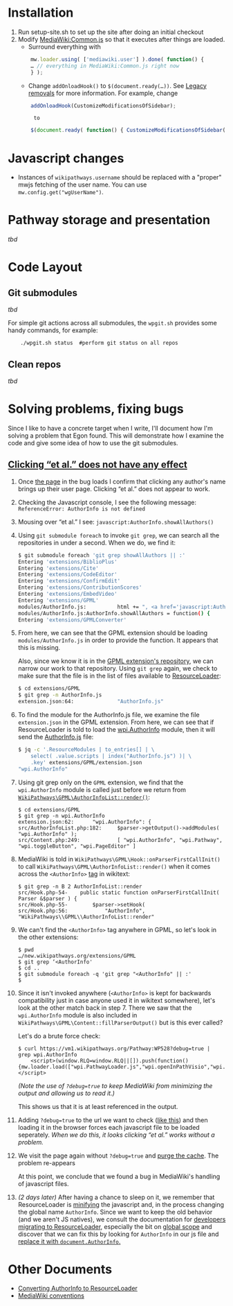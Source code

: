 # Installation

1. Run setup-site.sh to set up the site after doing an initial checkout
2. Modify [MediaWiki:Common.js](https://wikipathways.org/index.php/MediaWiki:Common.js) so that it executes after things are loaded.
	- Surround everything with
	```javascript
		mw.loader.using( ['mediawiki.user'] ).done( function() {
		… // everything in MediaWiki:Common.js right now
		} );
	```
	- Change ```addOnloadHook()``` to ```$(document.ready(…))```.  See [Legacy removals](https://www.mediawiki.org/wiki/ResourceLoader/Migration_guide_(users)#Legacy_removals) for more information.  For example, change
	```javascript
		addOnloadHook(CustomizeModificationsOfSidebar);
	```
			to
	```javascript
		$(document.ready( function() { CustomizeModificationsOfSidebar(); } );
	```
# Javascript changes
- Instances of ```wikipathways.username``` should be replaced with a "proper" mwjs fetching of the user name.  You can use ```mw.config.get("wgUserName")```.
# Pathway storage and presentation
*tbd*
# Code Layout
## Git submodules
*tbd*

For simple git actions across all submodules, the ```wpgit.sh``` provides some handy commands, for example:
```
    ./wpgit.sh status  #perform git status on all repos
```

## Clean repos
*tbd*
# Solving problems, fixing bugs
Since I like to have a concrete target when I write, I'll document how I'm solving a problem that Egon found.  This will demonstrate how I examine the code and give some idea of how to use the git submodules.
## [Clicking “et al.” does not have any effect](https://github.com/wikipathways/wikipathways.org/issues/65)
1) Once [the page](https://vm1.wikipathways.org/Pathway:WP528) in the bug loads I confirm that clicking any author's name brings up their user page.  Clicking “et al.” does not appear to work.
2) Checking the Javascript console, I see the following message: ```ReferenceError: AuthorInfo is not defined```
3) Mousing over “et al.” I see: ```javascript:AuthorInfo.showAllAuthors()```
4) Using ```git submodule foreach``` to invoke ```git grep```, we can search all the repositories in under a second.  When we do, we find it:
	```sh
	$ git submodule foreach 'git grep showAllAuthors || :'
	Entering 'extensions/BiblioPlus'
	Entering 'extensions/Cite'
	Entering 'extensions/CodeEditor'
	Entering 'extensions/ConfirmEdit'
	Entering 'extensions/ContributionScores'
	Entering 'extensions/EmbedVideo'
	Entering 'extensions/GPML'
	modules/AuthorInfo.js:			html += ", <a href='javascript:AuthorInfo.showAllAuthors()' " +
	modules/AuthorInfo.js:AuthorInfo.showAllAuthors = function() {
	Entering 'extensions/GPMLConverter'
	```
5) From here, we can see that the GPML extension should be loading ```modules/AuthorInfo.js``` in order to provide the function.  It appears that this is missing.

	Also, since we know it is in the [GPML extension's repository](https://github.com/wikipathways/mediawiki-extensions-WikiPathways-GPML), we can narrow our work to that repository. Using ```git grep``` again, we check to make sure that the file is in the list of files available to [ResourceLoader](https://www.mediawiki.org/wiki/ResourceLoader):
	```sh
	$ cd extensions/GPML
	$ git grep -n AuthorInfo.js
	extension.json:64:				"AuthorInfo.js"
	```
6) To find the module for the AuthorInfo.js file, we examine the file ```extension.json``` in the GPML extension. From here, we can see that if ResourceLoader is told to load the [wpi.AuthorInfo](https://github.com/wikipathways/mediawiki-extensions-WikiPathways-GPML/blob/ee4558fe5682d0e342f7366063fcaf60ec3788b9/extension.json#L62) module, then it will send the [AuthorInfo.js](https://github.com/wikipathways/mediawiki-extensions-WikiPathways-GPML/blob/master/modules/AuthorInfo.js) file:
	```sh :results output
	$ jq -c '.ResourceModules | to_entries[] | \
		select( .value.scripts | index("AuthorInfo.js") )| \
		.key' extensions/GPML/extension.json
	"wpi.AuthorInfo"
	```
7) Using git grep only on the ```GPML``` extension, we find that the ```wpi.AuthorInfo``` module is called just before we return from [```WikiPathways\GPML\AuthorInfoList::render()```](https://github.com/wikipathways/mediawiki-extensions-WikiPathways-GPML/blob/master/src/AuthorInfoList.php#L169):
	```
	$ cd extensions/GPML
	$ git grep -n wpi.AuthorInfo
	extension.json:62:		"wpi.AuthorInfo": {
	src/AuthorInfoList.php:182:		$parser->getOutput()->addModules( "wpi.AuthorInfo" );
	src/Content.php:249:			[ "wpi.AuthorInfo", "wpi.Pathway", "wpi.toggleButton", "wpi.PageEditor" ]
	```
8) MediaWiki is told in ```WikiPathways\GPML\Hook::onParserFirstCallInit()``` to call ```WikiPathways\GPML\AuthorInfoList::render()``` when it comes across the ```<AuthorInfo>``` [tag](https://www.mediawiki.org/wiki/Manual:Tag_extensions) in wikitext:
	```
	$ git grep -n B 2 AuthorInfoList::render
	src/Hook.php-54-	public static function onParserFirstCallInit( Parser &$parser ) {
	src/Hook.php-55-		$parser->setHook(
	src/Hook.php:56:			"AuthorInfo", "WikiPathways\\GPML\\AuthorInfoList::render"
	```
9) We can't find the ```<AuthorInfo>``` tag anywhere in GPML, so let's look in the other extensions:
	```
	$ pwd
	…/new.wikipathways.org/extensions/GPML
	$ git grep ‘<AuthorInfo'
	$ cd ..
	$ git submodule foreach -q 'git grep "<AuthorInfo" || :'
	$
	```
10) Since it isn't invoked anywhere (```<AuthorInfo>``` is kept for backwards compatibility just in case anyone used it in wikitext somewhere), let's look at the other match back in step 7.  There we saw that the ```wpi.AuthorInfo``` module is also included in ```WikiPathways\GPML\Content::fillParserOutput()``` but is this ever called?

	Let's do a brute force check:
	```
	$ curl https://vm1.wikipathways.org/Pathway:WP528?debug=true |  grep wpi.AuthorInfo
		<script>(window.RLQ=window.RLQ||[]).push(function(){mw.loader.load(["wpi.PathwayLoader.js","wpi.openInPathVisio","wpi.Dropdown","wpi.CurationTags","wpi.AuthorInfo","wpi.XrefPanel","wpi.Pathway","wpi.toggleButton","wpi.PageEditor","mediawiki.action.view.postEdit","site","mediawiki.page.startup","mediawiki.user","mediawiki.hidpi","mediawiki.page.ready","jquery.tablesorter","mediawiki.searchSuggest","ext.biblioPlus.qtip.config","skins.vector.js"]);});</script>
	```
	*(Note the use of ```?debug=true``` to keep MediaWiki from minimizing the output and allowing us to read it.)*

	This shows us that it is at least referenced in the output.
11) Adding ```?debug=true``` to the url we want to check ([like this](https://vm1.wikipathways.org/Pathway:WP528?debug=true)) and then loading it in the browser forces each javascript file to be loaded seperately.  *When we do this, it looks clicking “et al.” works without a problem.*
12) We visit the page again without ```?debug=true``` and [purge the cache](https://www.mediawiki.org/wiki/Manual:Purge). The problem re-appears

	At this point, we conclude that we found a bug in MediaWiki's handling of javascript files.
13) *(2 days later)* After having a chance to sleep on it, we remember that ResourceLoader is [minifying](https://en.wikipedia.org/wiki/Minification_(programming)) the javascript and, in the process changing the global name ```AuthorInfo```. Since we want to keep the old behavior (and we aren't JS natives), we consult the documentation for [developers migrating to ResourceLoader](https://www.mediawiki.org/wiki/ResourceLoader/Migration_guide_for_extension_developers), especially the bit on [global scope](https://www.mediawiki.org/wiki/ResourceLoader/Migration_guide_for_extension_developers#Global_scope) and discover that we can fix this by looking for ```AuthorInfo``` in our js file and [replace it with ```document.AuthorInfo```.](https://github.com/wikipathways/mediawiki-extensions-WikiPathways-GPML/commit/1abab68ab6be9425531be1c50a2cf1d8bb404031)


# Other Documents
- [Converting AuthorInfo to ResourceLoader](./docs/ConvertingToResourceLoader.org)
- [MediaWiki conventions](./docs/MediaWiki_conventions.org)

